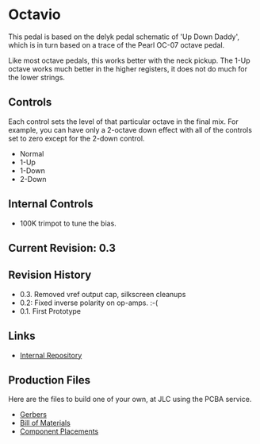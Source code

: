 # Octavio

This pedal is based on the delyk pedal schematic of 'Up Down Daddy', which is in turn
based on a trace of the Pearl OC-07 octave pedal.

Like most octave pedals, this works better with the neck pickup.  The 1-Up octave
works much better in the higher registers, it does not do much for the lower
strings.

## Controls

Each control sets the level of that particular octave in the final mix.
For example, you can have only a 2-octave down effect with all of the controls
set to zero except for the 2-down control.

*  Normal
*  1-Up
*  1-Down
*  2-Down

## Internal Controls

* 100K trimpot to tune the bias.

## Current Revision: 0.3

## Revision History

* 0.3.  Removed vref output cap, silkscreen cleanups
* 0.2:  Fixed inverse polarity on op-amps. :-(
* 0.1.  First Prototype


## Links

* [Internal Repository](https://github.com/z2amiller/fx-OneUpTwoDown)

## Production Files

Here are the files to build one of your own, at JLC using the PCBA service.

* [Gerbers](https://z2amiller.github.io/pedalfx/octavio/GERBER-Octavio.zip)
* [Bill of Materials](https://z2amiller.github.io/pedalfx/octavio/BOM-Octavio.csv)
* [Component Placements](https://z2amiller.github.io/pedalfx/octavio/CPL-Octavio.csv)
